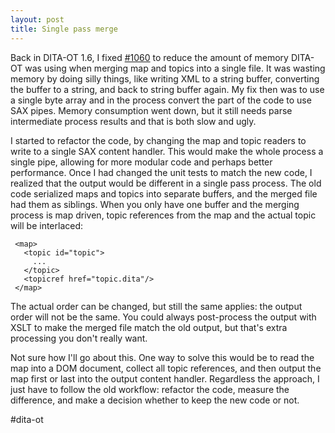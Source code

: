 ```yaml
---
layout: post
title: Single pass merge
---
```

Back in DITA-OT 1.6, I fixed [#1060](https://github.com/dita-ot/dita-ot/issues/1060) to reduce the amount of memory DITA-OT was using when merging map and topics into a single file. It was wasting memory by doing silly things, like writing XML to a string buffer, converting the buffer to a string, and back to string buffer again. My fix then was to use a single byte array and in the process convert the part of the code to use SAX pipes. Memory consumption went down, but it still needs parse intermediate process results and that is both slow and ugly.

I started to refactor the code, by changing the map and topic readers to write to a single SAX content handler. This would make the whole process a single pipe, allowing for more modular code and perhaps better performance. Once I had changed the unit tests to match the new code, I realized that the output would be different in a single pass process. The old code serialized maps and topics into separate buffers, and the merged file had them as siblings. When you only have one buffer and the merging process is map driven, topic references from the map and the actual topic will be interlaced:

     <map>
       <topic id="topic">
         ...
       </topic>
       <topicref href="topic.dita"/>
     </map>

The actual order can be changed, but still the same applies: the output order will not be the same. You could always post-process the output with XSLT to make the merged file match the old output, but that's extra processing you don't really want.

Not sure how I'll go about this. One way to solve this would be to read the map into a DOM document, collect all topic references, and then output the map first or last into the output content handler. Regardless the approach, I just have to follow the old workflow: refactor the code, measure the difference, and make a decision whether to keep the new code or not.

\#dita-ot
